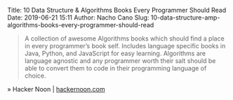 Title: 10 Data Structure &amp; Algorithms Books Every Programmer Should Read
Date: 2019-06-21 15:11
Author: Nacho Cano
Slug: 10-data-structure-amp-algorithms-books-every-programmer-should-read

> A collection of awesome Algorithms books which should find a place in every
> programmer’s book self. Includes language specific books in Java, Python,
> and JavaScript for easy learning. Algorithms are language agnostic and any
> programmer worth their salt should be able to convert them to code in their
> programming language of choice.

» Hacker Noon | [hackernoon.com][]

  [hackernoon.com]: https://hackernoon.com/10-data-structure-algorithms-books-every-programmer-should-read-d50487313127?source=rss----3a8144eabfe3---4
    "10 Data Structure &amp; Algorithms Books Every Programmer Should Read"
